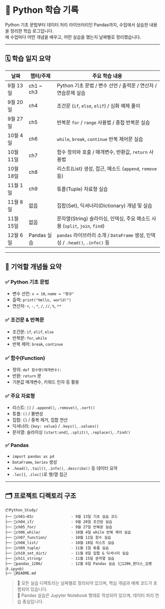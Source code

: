 # 🐍 Python 학습 기록

Python 기초 문법부터 데이터 처리 라이브러리인 Pandas까지, 수업에서 실습한 내용을 정리한 학습 로그입니다.  
매 수업마다 어떤 개념을 배우고, 어떤 실습을 했는지 날짜별로 정리했습니다.

---

## 🗓️ 학습 일지 요약

| 날짜         | 챕터/주제        | 주요 학습 내용                                                                  |
|--------------|------------------|----------------------------------------------------------------------------------|
| 9월 13일     | ch1 ~ ch3        | Python 기초 문법 / 변수 선언 / 출력문 / 연산자 / 연습문제 실습                |
| 9월 20일     | ch4              | 조건문 (`if`, `else`, `elif`) / 심화 예제 풀이                                 |
| 9월 27일     | ch5              | 반복문 `for` / `range` 사용법 / 중첩 반복문 실습                               |
| 10월 4일     | ch6              | `while`, `break`, `continue` 반복 제어문 실습                                  |
| 10월 11일    | ch7              | 함수 정의와 호출 / 매개변수, 반환값, `return` 사용법                           |
| 10월 18일    | ch8              | 리스트(List) 생성, 접근, 메소드 (`append`, `remove` 등)                        |
| 11월 1일     | ch9              | 튜플(Tuple) 자료형 실습                                                         |
| 11월 8일     | 없음             | 집합(Set), 딕셔너리(Dictionary) 개념 및 실습                                   |
| 11월 15일    | 없음             | 문자열(String) 슬라이싱, 인덱싱, 주요 메소드 사용 (`split`, `join`, `find`)   |
| 12월 6일     | Pandas 실습      | `pandas` 라이브러리 소개 / `DataFrame` 생성, 인덱싱 / `.head()`, `.info()` 등  |

---

## 🧠 기억할 개념들 요약

### ✅ Python 기초 문법

- 변수 선언: `x = 10`, `name = "명규"`
- 출력: `print("Hello, world!")`
- 연산자: `+`, `-`, `*`, `/`, `//`, `%`, `**`

### ✅ 조건문 & 반복문

- 조건문: `if`, `elif`, `else`
- 반복문: `for`, `while`
- 반복 제어: `break`, `continue`

### ✅ 함수(Function)

- 정의: `def 함수명(매개변수):`
- 반환: `return` 문
- 기본값 매개변수, 키워드 인자 등 활용

### ✅ 주요 자료형

- 리스트: `[]` / `.append()`, `.remove()`, `.sort()`
- 튜플: `()` / 불변성
- 집합: `{}` / 중복 제거, 집합 연산
- 딕셔너리: `{key: value}` / `.keys()`, `.values()`
- 문자열: 슬라이싱 `[start:end]`, `.split()`, `.replace()`, `.find()`

### ✅ Pandas

- `import pandas as pd`
- `DataFrame`, `Series` 생성
- `.head()`, `.tail()`, `.info()`, `.describe()` 등 데이터 요약
- `.loc[]`, `.iloc[]`로 행/열 접근

---

## 🗂️ 프로젝트 디렉토리 구조

```
📦Python_Study/
├── 📁ch01~03/                 - 9월 13일 기초 실습 코드
├── 📁ch04_if/                 - 9월 20일 조건문 실습
├── 📁ch05_for/                - 9월 27일 반복문 실습
├── 📁ch06_while/              - 10월 4일 while 반복 제어 실습
├── 📁ch07_function/           - 10월 11일 함수 실습
├── 📁ch08_list/               - 10월 18일 리스트 실습
├── 📁ch09_tuple/              - 11월 1일 튜플 실습
├── 📁ch10_set_dict/           - 11월 8일 집합 & 딕셔너리 실습
├── 📁ch11_string/             - 11월 15일 문자열 실습
├── 📁pandas_1206/             - 12월 6일 Pandas 실습 (📄1206_판다스_김명규.ipynb)
├── 📄README.md                
```


> 📌 모든 실습 디렉토리는 날짜별로 정리되어 있으며, 핵심 개념과 예제 코드가 포함되어 있습니다.  
> 📌 Pandas 실습은 Jupyter Notebook 형태로 작성되어 있으며, 데이터 처리 연습 중심입니다.


